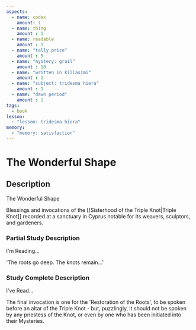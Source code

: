 ```yaml
---
aspects: 
  - name: codex
    amount: 1
  - name: thing
    amount : 1
  - name: readable
    amount : 1
  - name: "tally price"
    amount : 5
  - name: "mystery: grail"
    amount : 10
  - name: "written in killasimi"
    amount : 1
  - name: "subject: tridesma hiera"
    amount : 1
  - name: "dawn period"
    amount : 1
tags:
  - book
lesson:
  - "lesson: tridesma hiera"
memory:
  - "memory: satisfaction"
---
```


# The Wonderful Shape

## Description
The Wonderful Shape

Blessings and invocations of the [[Sisterhood of the Triple Knot|Triple Knot]] recorded at a sanctuary in Cyprus notable for its weavers, sculptors, and gardeners.
### Partial Study Description
I'm Reading...

'The roots go deep. The knots remain…'
### Study Complete Description
I've Read...

The final invocation is one for the 'Restoration of the Roots', to be spoken before an altar of the Triple Knot - but, puzzlingly, it should not be spoken by any priestess of the Knot, or even by one who has been initiated into their Mysteries.